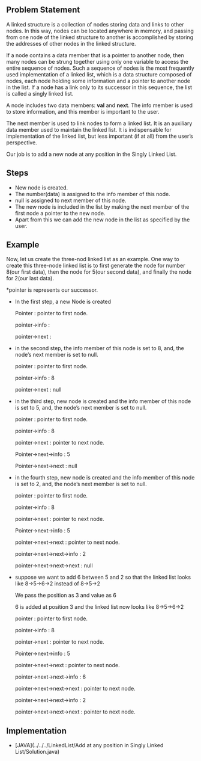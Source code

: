 ## Problem Statement

A linked structure is a collection of nodes storing data and links to other nodes. In this way, nodes can be located anywhere in memory, 
and passing from one node of the linked structure to another is accomplished by storing the addresses of other nodes in the linked structure.

If a node contains a data member that is a pointer to another node, then many nodes can be strung together using only one variable to access 
the entire sequence of nodes. Such a sequence of nodes is the most frequently used implementation of a linked list, which is a data structure 
composed of nodes, each node holding some information and a pointer to another node in the list. If a node has a link only to its successor 
in this sequence, the list is called a singly linked list.

A node includes two data members: **val** and **next**. The info member is used to store information, and this member is important to the user. 

The next member is used to link nodes to form a linked list. It is an auxiliary data member used to maintain the linked list. It is indispensable for implementation of the linked list, but less important (if at all) from the user’s perspective.

Our job is to add a new node at any position in the Singly Linked List.


## Steps

- New node is created.
- The number(data) is assigned to the info member of this node.
- null is assigned to next member of this node.
- The new node is included in the list by making the next member of the first node a pointer to the new node.
- Apart from this we can add the new node in the list as specified by the user.


## Example

Now, let us create the three-nod linked list as an example. One way to create this three-node linked list is to first  generate the node for number 
8(our first data), then the node for 5(our second data), and finally the node for 2(our last data).

*pointer is represents our successor.

- In the first step, a new Node is created

  Pointer : pointer to first node. 
  
  pointer->info :		
  
  pointer->next :
  
- in the second step, the info member of this node is set to 8, and, the node’s next member is set to null. 

  pointer : pointer to first node.

  pointer->info : 8	

  pointer->next : null

- in the third step, new node is created and the info member of this node is set to 5, and, the node’s next member is set to null. 

  pointer : pointer to first node. 	

  pointer->info : 8	

  pointer->next : pointer to next node.

  Pointer->next->info : 5

  Pointer->next->next : null

- in the fourth step, new node is created and the info member of this node is set to 2, and, the node’s next member is set to null. 

  pointer : pointer to first node. 	

  pointer->info : 8	

  pointer->next : pointer to next node.

  Pointer->next->info : 5

  pointer->next->next : pointer to next node.

  pointer->next->next->info : 2

  pointer->next->next->next : null

- suppose we want to add 6 between 5 and 2 so that the linked list looks like 8->5->6->2 instead of 8->5->2

  We pass the position as 3 and value as 6

  6 is added at position 3 and the linked list now looks like 8->5->6->2

  pointer : pointer to first node. 	

  pointer->info : 8	

  pointer->next : pointer to next node.

  Pointer->next->info : 5

  pointer->next->next : pointer to next node.

  pointer->next->next->info : 6

  pointer->next->next->next : pointer to next node.

  pointer->next->next->info : 2

  pointer->next->next->next : pointer to next node.


## Implementation

- [JAVA](../../../LinkedList/Add at any position in Singly Linked List/Solution.java)

